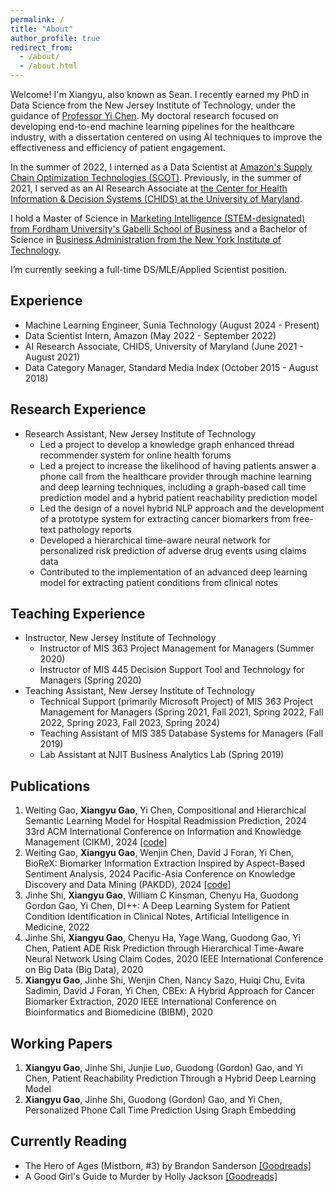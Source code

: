 ```yaml
---
permalink: /
title: "About"
author_profile: true
redirect_from: 
  - /about/
  - /about.html
---
```


Welcome! I'm Xiangyu, also known as Sean. I recently earned my PhD in Data Science from the New Jersey Institute of Technology, under the guidance of [Professor Yi Chen](https://people.njit.edu/profile/ychen). My doctoral research focused on developing end-to-end machine learning pipelines for the healthcare industry, with a dissertation centered on using AI techniques to improve the effectiveness and efficiency of patient engagement. 

In the summer of 2022, I interned as a Data Scientist at [Amazon's Supply Chain Optimization Technologies (SCOT)](https://www.amazon.science/tag/supply-chain-optimization-technologies). Previously, in the summer of 2021, I served as an AI Research Associate at [the Center for Health Information & Decision Systems (CHIDS) at the University of Maryland](https://www.rhsmith.umd.edu/news/chids-transforming-health-care-through-many-partners).

I hold a Master of Science in [Marketing Intelligence (STEM-designated) from Fordham University's Gabelli School of Business](https://www.fordham.edu/gabelli-school-of-business/academic-programs-and-admissions/graduate-programs/academic-programs/ms-programs/marketing-intelligence) and a Bachelor of Science in [Business Administration from the New York Institute of Technology](https://www.nyit.edu/degrees/international_business_bs).

I’m currently seeking a full-time DS/MLE/Applied Scientist position.

Experience
------
- Machine Learning Engineer, Sunia Technology (August 2024 - Present)
- Data Scientist Intern, Amazon (May 2022 - September 2022)
- AI Research Associate, CHIDS, University of Maryland (June 2021 - August 2021)
- Data Category Manager, Standard Media Index (October 2015 - August 2018)

Research Experience
------
- Research Assistant, New Jersey Institute of Technology
    - Led a project to develop a knowledge graph enhanced thread recommender system for online health forums
    - Led a project to increase the likelihood of having patients answer a phone call from the healthcare provider through machine learning and deep learning techniques, including a graph-based call time prediction model and a hybrid patient reachability prediction model
    - Led the design of a novel hybrid NLP approach and the development of a prototype system for extracting cancer biomarkers from free-text pathology reports
    - Developed a hierarchical time-aware neural network for personalized risk prediction of adverse drug events using claims data
    - Contributed to the implementation of an advanced deep learning model for extracting patient conditions from clinical notes

Teaching Experience
------
- Instructor, New Jersey Institute of Technology
    - Instructor of MIS 363 Project Management for Managers (Summer 2020)
    - Instructor of MIS 445 Decision Support Tool and Technology for Managers (Spring 2020)
- Teaching Assistant, New Jersey Institute of Technology
    - Technical Support (primarily Microsoft Project) of MIS 363 Project Management for Managers (Spring 2021, Fall 2021, Spring 2022, Fall 2022, Spring 2023, Fall 2023, Spring 2024)
    - Teaching Assistant of MIS 385 Database Systems for Managers (Fall 2019)
    - Lab Assistant at NJIT Business Analytics Lab (Spring 2019)
 
Publications
------
1. Weiting Gao, **Xiangyu Gao**, Yi Chen, Compositional and Hierarchical Semantic Learning Model for Hospital Readmission Prediction, 2024 33rd ACM International Conference on
Information and Knowledge Management (CIKM), 2024 [[code]](https://github.com/NJIT-AI-in-Healthcare/Hospital-Readmission-Prediction)
2. Weiting Gao, **Xiangyu Gao**, Wenjin Chen, David J Foran, Yi Chen, BioReX: Biomarker Information Extraction Inspired by Aspect-Based Sentiment Analysis, 2024 Pacific-Asia Conference on Knowledge Discovery and Data Mining (PAKDD), 2024 [[code]](https://github.com/NJIT-AI-in-Healthcare/Pathology-Biomarker-Information-Extraction)
3. Jinhe Shi, **Xiangyu Gao**, William C Kinsman, Chenyu Ha, Guodong Gordon Gao, Yi Chen, DI++: A Deep Learning System for Patient Condition Identification in Clinical Notes, Artificial Intelligence in Medicine, 2022
4. Jinhe Shi, **Xiangyu Gao**, Chenyu Ha, Yage Wang, Guodong Gao, Yi Chen, Patient ADE Risk Prediction through Hierarchical Time-Aware Neural Network Using Claim Codes, 2020 IEEE International Conference on Big Data (Big Data), 2020
5. **Xiangyu Gao**, Jinhe Shi, Wenjin Chen, Nancy Sazo, Huiqi Chu, Evita Sadimin, David J Foran, Yi Chen, CBEx: A Hybrid Approach for Cancer Biomarker Extraction, 2020 IEEE International Conference on Bioinformatics and Biomedicine (BIBM), 2020

Working Papers
------
1. **Xiangyu Gao**, Jinhe Shi, Junjie Luo, Guodong (Gordon) Gao, and Yi Chen, Patient Reachability Prediction Through a Hybrid Deep Learning Model
2. **Xiangyu Gao**, Jinhe Shi, Guodong (Gordon) Gao, and Yi Chen, Personalized Phone Call Time Prediction Using Graph Embedding

Currently Reading
------
- The Hero of Ages (Mistborn, #3) by Brandon Sanderson [[Goodreads]](https://www.goodreads.com/book/show/2767793-the-hero-of-ages)
- A Good Girl's Guide to Murder by Holly Jackson [[Goodreads]](https://www.goodreads.com/book/show/40916679-a-good-girl-s-guide-to-murder)
